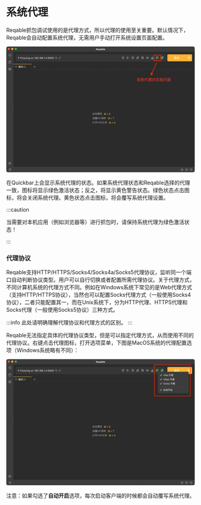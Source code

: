 # 系统代理

Reqable抓包调试使用的是代理方式，所以代理的使用至关重要。默认情况下，Reqable会自动配置系统代理，无需用户手动打开系统设置页面配置。

![](arts/proxy_01.png)

在Quickbar上会显示系统代理的状态。如果系统代理状态和Reqable选择的代理一致，图标将显示绿色激活状态；反之，将显示黄色警告状态。绿色状态点击图标，将会关闭系统代理。黄色状态点击图标，将会覆写系统代理设置。

:::caution

当需要对本机应用（例如浏览器等）进行抓包时，请保持系统代理为绿色激活状态！

:::

### 代理协议

Reqable支持HTTP/HTTPS/Socks4/Socks4a/Socks5代理协议，监听同一个端口自动判断协议类型。用户可以自行切换或者配置所需代理协议。关于代理方式，不同计算机系统的代理方式不同。例如在Windows系统下常见的是Web代理方式（支持HTTP/HTTPS协议），当然也可以配置Socks代理方式（一般使用Socks4协议），二者只能配置其一，而在Unix系统下，分为HTTP代理、HTTPS代理和Socks代理（一般使用Socks5协议）三种方式。

:::info
此处请明确理解代理协议和代理方式的区别。
:::

Reqable无法指定具体的代理协议类型，但是可以指定代理方式，从而使用不同的代理协议。右键点击代理图标，打开选项菜单，下图是MacOS系统的代理配置选项（Windows系统略有不同）：

![](arts/proxy_02.png)

注意：如果勾选了**自动开启**选项，每次启动客户端的时候都会自动覆写系统代理。